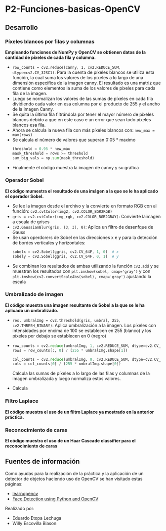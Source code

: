 # P2-Funciones-basicas-OpenCV

## Desarrollo

### Píxeles blancos por filas y columnas
**Empleando funciones de NumPy y OpenCV se obtienen datos de la cantidad de píxeles de cada fila y columna.**
- `row_counts = cv2.reduce(canny, 1, cv2.REDUCE_SUM, dtype=cv2.CV_32SC1)`: Para la cuenta de píxeles blancos se utiliza esta función, la cual suma los valores de los píxeles a lo largo de una dimensión específica de la imagen canny. El resultado es una matriz que contiene como elementos la suma de los valores de píxeles para cada fila de la imagen.
- Luego se normalizan los valores de las sumas de píxeles en cada fila dividiendo cada valor en esa columna por el producto de 255 y el ancho de la imagen Canny.
- Se quita la última fila filtrándola por tener el mayor número de píxeles blancos  debido a que en este caso e un error que sean todo píxeles blancos esa fila.
- Ahora se calcula la nueva fila con más píxeles blancos con: `new_max = max(rows)`
- Se calcula el número de valores que superan 0'05 * maximo
  ```py
  threshold = 0.95 * new_max
  mask_threshold = rows >= threshold
  sum_big_vals = np.sum(mask_threshold)
  ```
- Finalmente el código muestra la imagen de canny y su gráfica
  

### Operador Sobel
**El código mumestra el resultado de una imágen a la que se le ha aplicado el operador Sobel.**

- Se lee la imagen desde el archivo y la convierte en formato RGB con al función: `cv2.cvtColor(img2, cv2.COLOR_BGR2RGB)`
- `gris = cv2.cvtColor(img_rgb, cv2.COLOR_BGR2GRAY)`: Convierte laimagen a escala de grises
- `cv2.GaussianBlur(gris, (3, 3), 0)`: Aplica un filtro de desenfque de Gauss
- Se usan operdorers de Sobel en las direcciones x e y para la detección de bordes verticales y horizontales:
  ```py
  sobelx = cv2.Sobel(ggris, cv2.CV_64F, 1, 0)  # x
  sobely = cv2.Sobel(ggris, cv2.CV_64F, 0, 1)  # y
  ```
- Se combinan los resultados de ambas utilizando la función `cv2.add` y se muestran los resultados con `plt.imshow(sobel, cmap='gray')` y con `plt.imshow(cv2.convertScaleAbs(sobel), cmap='gray')` ajustando la escala


### Umbralizado de imagen
**El código muestra una imagen resultante de Sobel a la que se le ha aplicado un umbralizado.**

- `res, umbralImg = cv2.threshold(gris, umbral, 255, cv2.THRESH_BINARY)`: Aplica umbralización a la imagen. Los píxeles con intensidades por encima de 100 se establecen en 255 (blanco) y los píxeles por debajo se establecen en 0 (negro)
- ```py
  row_counts = cv2.reduce(umbralImg, 1, cv2.REDUCE_SUM, dtype=cv2.CV_32SC1)
  rows = row_counts[:, 0] / (255 * umbralImg.shape[1])

  col_counts = cv2.reduce(umbralImg, 0, cv2.REDUCE_SUM, dtype=cv2.CV_32SC1)
  cols = col_counts[0] / (255 * umbralImg.shape[0])
  ```

  Calcula las sumas de píxeles a lo largo de las filas y columnas de la imagen umbralizada y luego normaliza estos valores.

- Calcula 
  
### Filtro Laplace
**El código muestra el uso de un filtro Laplace ya mostrado en la anterior práctica.**

### Reconocimiento de caras
**El código muestra el uso de un Haar Cascade classifier para el reconocimiento de caras**



## Fuentes de información

Como ayudas para la realización de la práctica y la aplicación de un detector de objetos haciendo uso de OpenCV se han visitado estas páginas:
- [learnopencv](https://learnopencv.com/image-filtering-using-convolution-in-opencv/#gauss-blur-opencv)
- [Face Detection using Python and OpenCV](https://www.geeksforgeeks.org/face-detection-using-python-and-opencv-with-webcam/?ref=lbp)

Realizado por:
- Eduardo Etopa Lechuga
- Willy Escovilla Biason


